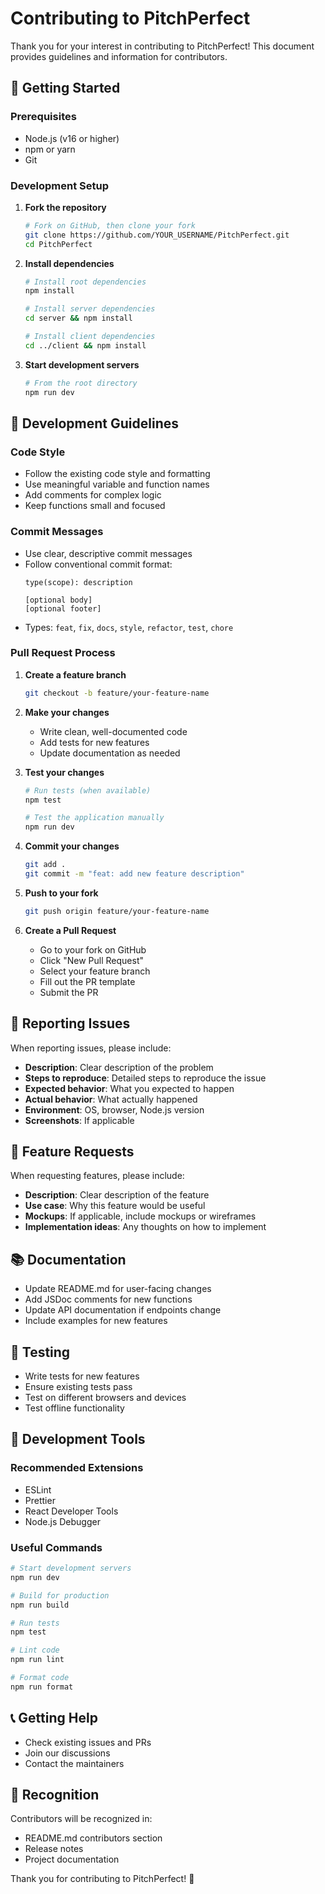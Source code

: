 # Contributing to PitchPerfect

Thank you for your interest in contributing to PitchPerfect! This document provides guidelines and information for contributors.

## 🚀 Getting Started

### Prerequisites
- Node.js (v16 or higher)
- npm or yarn
- Git

### Development Setup

1. **Fork the repository**
   ```bash
   # Fork on GitHub, then clone your fork
   git clone https://github.com/YOUR_USERNAME/PitchPerfect.git
   cd PitchPerfect
   ```

2. **Install dependencies**
   ```bash
   # Install root dependencies
   npm install
   
   # Install server dependencies
   cd server && npm install
   
   # Install client dependencies
   cd ../client && npm install
   ```

3. **Start development servers**
   ```bash
   # From the root directory
   npm run dev
   ```

## 📝 Development Guidelines

### Code Style
- Follow the existing code style and formatting
- Use meaningful variable and function names
- Add comments for complex logic
- Keep functions small and focused

### Commit Messages
- Use clear, descriptive commit messages
- Follow conventional commit format:
  ```
  type(scope): description
  
  [optional body]
  [optional footer]
  ```
- Types: `feat`, `fix`, `docs`, `style`, `refactor`, `test`, `chore`

### Pull Request Process

1. **Create a feature branch**
   ```bash
   git checkout -b feature/your-feature-name
   ```

2. **Make your changes**
   - Write clean, well-documented code
   - Add tests for new features
   - Update documentation as needed

3. **Test your changes**
   ```bash
   # Run tests (when available)
   npm test
   
   # Test the application manually
   npm run dev
   ```

4. **Commit your changes**
   ```bash
   git add .
   git commit -m "feat: add new feature description"
   ```

5. **Push to your fork**
   ```bash
   git push origin feature/your-feature-name
   ```

6. **Create a Pull Request**
   - Go to your fork on GitHub
   - Click "New Pull Request"
   - Select your feature branch
   - Fill out the PR template
   - Submit the PR

## 🐛 Reporting Issues

When reporting issues, please include:

- **Description**: Clear description of the problem
- **Steps to reproduce**: Detailed steps to reproduce the issue
- **Expected behavior**: What you expected to happen
- **Actual behavior**: What actually happened
- **Environment**: OS, browser, Node.js version
- **Screenshots**: If applicable

## 🎯 Feature Requests

When requesting features, please include:

- **Description**: Clear description of the feature
- **Use case**: Why this feature would be useful
- **Mockups**: If applicable, include mockups or wireframes
- **Implementation ideas**: Any thoughts on how to implement

## 📚 Documentation

- Update README.md for user-facing changes
- Add JSDoc comments for new functions
- Update API documentation if endpoints change
- Include examples for new features

## 🧪 Testing

- Write tests for new features
- Ensure existing tests pass
- Test on different browsers and devices
- Test offline functionality

## 🔧 Development Tools

### Recommended Extensions
- ESLint
- Prettier
- React Developer Tools
- Node.js Debugger

### Useful Commands
```bash
# Start development servers
npm run dev

# Build for production
npm run build

# Run tests
npm test

# Lint code
npm run lint

# Format code
npm run format
```

## 📞 Getting Help

- Check existing issues and PRs
- Join our discussions
- Contact the maintainers

## 🎉 Recognition

Contributors will be recognized in:
- README.md contributors section
- Release notes
- Project documentation

Thank you for contributing to PitchPerfect! 🚀 